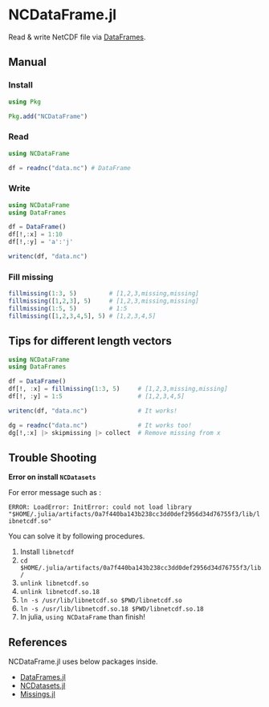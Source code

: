 # NCDataFrame.jl

Read & write NetCDF file via [DataFrames](https://github.com/JuliaData/DataFrames.jl).

## Manual

### Install

```julia
using Pkg

Pkg.add("NCDataFrame")
```

### Read

```julia
using NCDataFrame

df = readnc("data.nc") # DataFrame
```

### Write

```julia
using NCDataFrame
using DataFrames

df = DataFrame()
df[!,:x] = 1:10
df[!,:y] = 'a':'j'

writenc(df, "data.nc")
```

### Fill missing

```julia
fillmissing(1:3, 5)         # [1,2,3,missing,missing]
fillmissing([1,2,3], 5)     # [1,2,3,missing,missing]
fillmissing(1:5, 5)         # 1:5
fillmissing([1,2,3,4,5], 5) # [1,2,3,4,5]
```

## Tips for different length vectors

```julia
using NCDataFrame
using DataFrames

df = DataFrame()
df[!, :x] = fillmissing(1:3, 5)     # [1,2,3,missing,missing]
df[!, :y] = 1:5                     # [1,2,3,4,5]

writenc(df, "data.nc")              # It works!

dg = readnc("data.nc")              # It works too!
dg[!,:x] |> skipmissing |> collect  # Remove missing from x
```

## Trouble Shooting

**Error on install `NCDatasets`**

For error message such as :

`ERROR: LoadError: InitError: could not load library "$HOME/.julia/artifacts/0a7f440ba143b238cc3dd0def2956d34d76755f3/lib/libnetcdf.so"`

You can solve it by following procedures.

1. Install `libnetcdf`
2. `cd $HOME/.julia/artifacts/0a7f440ba143b238cc3dd0def2956d34d76755f3/lib/`
3. `unlink libnetcdf.so`
4. `unlink libnetcdf.so.18`
5. `ln -s /usr/lib/libnetcdf.so $PWD/libnetcdf.so`
6. `ln -s /usr/lib/libnetcdf.so.18 $PWD/libnetcdf.so.18`
7. In julia, `using NCDataFrame` than finish!

## References

NCDataFrame.jl uses below packages inside.

* [DataFrames.jl](https://github.com/JuliaData/DataFrames.jl)
* [NCDatasets.jl](https://github.com/Alexander-Barth/NCDatasets.jl)
* [Missings.jl](https://github.com/JuliaData/Missings.jl)
